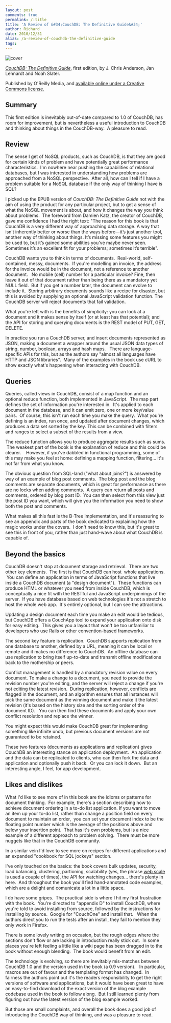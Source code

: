 ```yaml
---
layout: post
comments: true
permalink: /:title
title: 'A Review of &#34;CouchDB: The Definitive Guide&#34;'
author: Richard
date: 2010/12/31
alias: /a-review-of-couchdb-the-definitive-guide
tags:
---
```


![cover][]

*[CouchDB: The Definitive Guide][]*, first edition, by J. Chris
Anderson, Jan Lehnardt and Noah Slater.

Published by O'Reilly Media, and [available online under a Creative Commons license.][]

## Summary

This first edition is inevitably out-of-date compared to 1.0 of CouchDB,
has room for improvement, but is nevertheless a useful introduction to
CouchDB and thinking about things in the CouchDB-way.  A pleasure to
read.

## Review

The sense I get of NoSQL products, such as CouchDB, is that they are
good for certain kinds of problem and have potentially great performance
characteristics.  I'm nowhere near pushing the capabilities of
relational databases, but I was interested in understanding how problems
are approached from a NoSQL perspective.  After all, how can I tell if I
have a problem suitable for a NoSQL database if the only way of thinking
I have is SQL?

I picked up the EPUB version of *CouchDB: The Definitive Guide* not with
the aim of using the product for any particular project, but to get a
sense of what the NoSQL movement is about, and how it changes the way
you think about problems.  The foreword from Damien Katz, the creator of
CouchDB, gave me confidence I had the right text: "The reason for this
book is that CouchDB is a very different way of approaching data
storage. A way that isn’t inherently better or worse than the ways
before—it’s just another tool, another way of thinking about things.
It’s missing some features you might be used to, but it’s gained some
abilities you’ve maybe never seen. Sometimes it’s an excellent fit for
your problems; sometimes it’s terrible".

CouchDB wants you to think in terms of documents.  Real-world,
self-contained, messy, documents.  If you're modelling an invoice, the
address for the invoice would be in the document, not a reference to
another document.   No mobile (cell) number for a particular invoice?
Fine, then leave it out of that document rather than being there as a
mandatory yet NULL field.  But if you get a number later, the document
can evolve to include it.  Storing arbitrary documents sounds like a
recipe for disaster, but this is avoided by supplying an optional
JavaScript validation function. The CouchDB server will reject documents
that fail validation.  

What you're left with is the benefits of simplicity: you can look at a
document and it makes sense by itself (or at least has that potential);
and the API for storing and querying documents is the REST model of PUT,
GET, DELETE.

In practice you run a CouchDB server, and insert documents represented
as JSON, making a document a wrapper around the usual JSON data types of
string, number, boolean, arrays and hash maps.   There are
language-specific APIs for this, but as the authors say "almost all
languages have HTTP and JSON libraries".  Many of the examples in the
book use cURL to show exactly what's happening when interacting with
CouchDB.

## Queries

Queries, called views in CouchDB, consist of a map function and an
optional reduce function, both implemented in JavaScript.  The map part
defines the set of information you're interested in.  It's applied to
each document in the database, and it can emit zero, one or more
key/value pairs.  Of course, this isn't run each time you make the
query.  What you're defining is an index, run once, and updated after
document changes, which produces a data set sorted by the key. This can
be combined with filters and ranges to select a subset of the results
from a view. 

The reduce function allows you to produce aggregate results such as
sums.  The weakest part of the book is the explanation of reduce and
this could be clearer.    However, if you've dabbled in functional
programming, some of this may make you feel at home: defining a mapping
function, filtering... it's not far from what you know.

The obvious question from SQL-land ("what about joins?") is answered by
way of an example of blog post comments.  The blog post and the blog
comments are separate documents, which is great for performance as there
are no locks when adding comments.  A query can return all posts and
comments, ordered by blog post ID.  You can then select from this view
just the post ID you want, which will give you the information you need
to show both the post and comments.  

What makes all this fast is the B-Tree implementation, and it's
reassuring to see an appendix and parts of the book dedicated to
explaining how the magic works under the covers.  I don't need to know
this, but it's great to see this in front of you, rather than just
hand-wave about what CouchDB is capable of.

## Beyond the basics

CouchDB doesn't stop at document storage and retrieval.  There are two
other key elements.  The first is that CouchDB can host  whole
applications.  You can define an application in terms of JavaScript
functions that live inside a CouchDB document (a "design document").
 These functions can produce HTML or whatever you need from inside
CouchDB, which is conceptually a nice fit with the RESTful and
JavaScript underpinnings of the server.  If you have database based on
web technologies it's not a stretch to host the whole web app.  It's
entirely optional, but I can see the attractions.  

Updating a design document each time you make an edit would be tedious,
but CouchDB offers a CouchApp tool to expand your application onto disk
for easy editing.  This gives you a layout that won't be too unfamiliar
to developers who use Rails or other convention-based frameworks. 

The second key feature is replication.  CouchDB supports replication
from one database to another, defined by a URL, meaning it can be local
or remote and it makes no difference to CouchDB.  An offline database
can use replication to bring itself up-to-date and transmit offline
modifications back to the mothership or peers. 

Conflict management is handled by a mandatory revision value on every
document. To make a change to a document, you need to provide the
revision number you're editing, and the server will reject a change if
you're not editing the latest revision.  During replication, however,
conflicts are flagged in the document, and an algorithm ensures that all
instances will pick the same document as the winning document and make
it the latest revision (it's based on the history size and the sorting
order of the document ID).   You can then find these documents and apply
your own conflict resolution and replace the winner.

You might expect this would make CouchDB great for implementing
something like infinite undo, but previous document versions are not
guaranteed to be retained.

These two features (documents as applications and replication) gives
CouchDB an interesting stance on application deployment.  An application
and the data can be replicated to clients, who can then fork the data
and application and optionally push it back.  Or you can lock it down.
 But an interesting angle, I feel, for app development.

## Likes and dislikes

What I'd like to see more of in this book are the idioms or patterns for
document thinking.  For example, there's a section describing how to
achieve document ordering in a to-do list application. If you want to
move an item up your to-do list, rather than change a position field on
every document to maintain an order,  you can set your document index to
be the floating point number which is the average of the positions above
and below your insertion point.  That has it's own problems, but is a
nice example of a different approach to problem solving.  There must be
more nuggets like that in the CouchDB community.

In a similar vein I'd love to see more on recipes for different
applications and an expanded "cookbook for SQL jockeys" section.

I've only touched on the basics: the book covers bulk updates, security,
load balancing, clustering, partioning, scalability (yes, the phrase
[web scale][] is used a couple of times), the API for watching
changes... there's plenty in here.  And throughout the book you'll find
hand-annotated code examples, which are a delight and comunicate a lot
in a little space.

I do have some gripes.  The practical side is where I hit my first
frustration with the book.  You're directed to "appendix D" to install
CouchDB, where you're told to avoid installing from source, followed by
the instructions for installing by source.  Google for "CouchOne" and
install that.   When the authors direct you to run the tests after an
install, they fail to mention they only work in Firefox.

There is some lovely writing on occasion, but the rough edges where the
sections don't flow or are lacking in introduction really stick out.  In
some places you're left feeling a little like a wiki page has been
dragged in to the book without enough blending.  The book would benefit
from an edit.

The technology is evolving, so there are inevitably mis-matches between
CouchDB 1.0 and the version used in the book (a 0.9 version).   In
particular, macros are out of favour and the templating format has
changed.  In fairness the authors point out it's the readers
responsibility to get the right versions of software and applications,
but it would have been great to have an easy-to-find download of the
exact version of the blog example codebase used in the book to follow
along.  But I still learned plenty from figuring out how the latest
version of the blog example worked.

But those are small complaints, and overall the book does a good job of
introducing the CouchDB way of thinking, and was a pleasure to read.

  [cover]: http://akamaicovers.oreilly.com/images/9780596155902/lrg.jpg
  [CouchDB: The Definitive Guide]: http://oreilly.com/catalog/9780596155896/
  [available online under a Creative Commons license.]: http://guide.couchdb.org/
  [web scale]: http://nosql.mypopescu.com/post/1016320617/mongodb-is-web-scale
